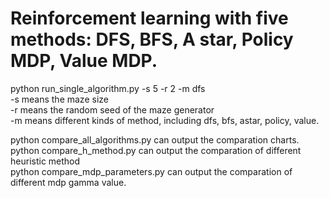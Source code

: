 # Reinforcement learning with five methods: DFS, BFS, A star, Policy MDP, Value MDP. 
python run_single_algorithm.py -s 5 -r 2 -m dfs  
-s means the maze size  
-r means the random seed of the maze generator  
-m means different kinds of method, including dfs, bfs, astar, policy, value.   

python compare_all_algorithms.py   can output the comparation charts.  
python compare_h_method.py         can output the comparation of different heuristic method  
python compare_mdp_parameters.py   can output the comparation of different mdp gamma value. 

